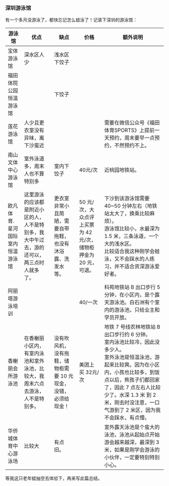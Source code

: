 ### 深圳游泳馆
有一个多月没游泳了，都快忘记怎么蛙泳了！记录下深圳的游泳馆：

游泳馆 | 优点 | 缺点 | 价格 |额外说明
---| ---| --- | --- | --
宝体游泳馆 |  深水区人少 | 浅水区下饺子 |  |
福田体院公园恒温游泳馆 |  | 下饺子  |
莲花游泳馆 |  人少且更衣室没有异味，离下沙蛮近|  |  |  需要在微信公众号《福田体育SPORTS》上提前一天预约，周末要早一点预约，不然预约不上。
南山文体中心游泳馆 | 室外泳道多，周末人也不算特别多 | 室内下饺子 | 40元/次 | 近桃园地铁站。
欧凡体育.星河国际室内恒温游泳馆 | 这里游泳的应该都是附近小区的人，人不是特别多，我大中午过去，游的还可以，两三点时人就多了。 | 更衣室非常小且简陋，需要自带拖鞋，也没有沐浴露、洗发水等。| 50 元/次，大众点评上买票为 42 元/次，储物柜押金为 20 元，可退。| 下沙到该游泳馆需要 40~50 分钟左右（地铁站太大了，换乘比较麻烦）。<br/> 游泳馆比较小，水最深为 1.5 米，三条泳道，一个大的浅水区。<br/>比较适合我这种刚学会蛙泳，又不会踩水的人练习，并不适合资深游泳爱好者。
阿丽塔游泳培训 |  | | 40/一次 | 科苑地铁站 B 出口步行 5 分钟，在小区内，是个露天游泳池。白石洲有个室内的游泳池，只给业主和学员开放。
香榭丽会所游泳池 | 在香榭丽小区内，有室内泳池和室外泳池，比较大，我周末六点去游泳，人不是特别多。| 没有吹风机，没有拖鞋，储物柜需要 10 元现金，没错，必须给现金！| 美团上买 32元/次 | 地铁 7 号线农林地铁站 B 出口步行约 6 分钟。<br/> 室内泳池比较冷，因此没多少人。<br/> 室外泳池是恒温泳池，游起来比较爽。因为在小区内，小孩也比较多，到饭点以后，熊孩子们都回家了，因此 7 点左右人比较少了。水深 1.3 米 到 2 米，刚去时没注意，一口气游到了 2 米区，因为我不会踩水，有点懵。
华侨城体育中心游泳场 |  比较大 |  有点旧。 |   | 室外露天泳池是个蛮大的泳池，泳池从起始点开始游会越来越深，最深到 3 米，如果是刚学会游泳的小伙伴，一定要特别特别小心。

等我这只老年蛙抽空去体验下，再来写此篇总结。
